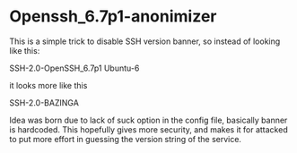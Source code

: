 # Openssh_6.7p1-anonimizer

This is a simple trick to disable SSH version banner, so instead of looking like this:

SSH-2.0-OpenSSH_6.7p1 Ubuntu-6

it looks more like this

SSH-2.0-BAZINGA

Idea was born due to lack of suck option in the config file, basically banner is hardcoded. This hopefully gives more security, and makes it for attacked to put more effort in guessing the version string of the service.
